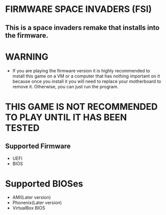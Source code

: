 # FIRMWARE SPACE INVADERS (FSI)

## This is a space invaders remake that installs into the firmware.

# WARNING
* If you are playing the firmware version it is highly recommended to install this game on a VM or a computer that has nothing important on it because once you install it you will need to replace your motherboard to remove it. Otherwise, you can just run the program.
  
# THIS GAME IS NOT RECOMMENDED TO PLAY UNTIL IT HAS BEEN TESTED 

## Supported Firmware
* UEFI
* BIOS 

# Supported BIOSes 
* AMI(Later version)
* Phonenix(Later version)
* VirtualBox BIOS 
